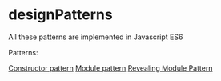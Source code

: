 # designPatterns
All these patterns are implemented in Javascript ES6

Patterns:

  [Constructor pattern](constructor.js)
  [Module pattern](modulePattern.js)
  [Revealing Module Pattern](revealingModulePattern.js)